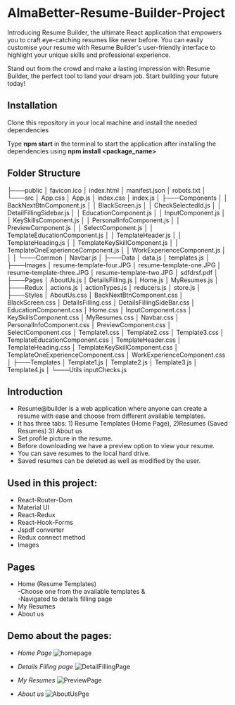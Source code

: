 # AlmaBetter-Resume-Builder-Project

Introducing Resume Builder, the ultimate React application that empowers you to craft eye-catching resumes like never before. You can easily customise your resume with Resume Builder's user-friendly interface to highlight your unique skills and professional experience.

Stand out from the crowd and make a lasting impression with Resume Builder, the perfect tool to land your dream job. Start building your future today!

## Installation

Clone this repository in your local machine and install the needed dependencies

Type **npm start** in the terminal to start the application after installing the dependencies using **npm install <package_name>**

## Folder Structure
├───public
│       favicon.ico
│       index.html
│       manifest.json
│       robots.txt
│
└───src
    │   App.css
    │   App.js
    │   index.css
    │   index.js
    │
    ├───Components
    │   │   BackNextBtnComponent.js
    │   │   BlackScreen.js
    │   │   CheckSelectedId.js
    │   │   DetailFillingSidebar.js
    │   │   EducationComponent.js
    │   │   InputComponent.js
    │   │   KeySkillsComponent.js
    │   │   PersonalInfoComponent.js
    │   │   PreviewComponent.js
    │   │   SelectComponent.js
    │   │   TemplateEducationComponent.js
    │   │   TemplateHeader.js
    │   │   TemplateHeading.js
    │   │   TemplateKeySkillComponent.js
    │   │   TemplateOneExperienceComponent.js
    │   │   WorkExperienceComponent.js
    │   │
    │   └───Common
    │           Navbar.js
    │
    ├───Data
    │       data.js
    │       templates.js
    │
    ├───Images
    │       resume-template-four.JPG
    │       resume-template-one.JPG
    │       resume-template-three.JPG
    │       resume-template-two.JPG
    │       sdfdrsf.pdf
    │
    ├───Pages
    │       AboutUs.js
    │       DetailsFilling.js
    │       Home.js
    │       MyResumes.js
    │
    ├───Redux
    │       actions.js
    │       actionTypes.js
    │       reducers.js
    │       store.js
    │
    ├───Styles
    │       AboutUs.css
    │       BackNextBtnComponent.css
    │       BlackScreen.css
    │       DetailsFilling.css
    │       DetailsFillingSideBar.css
    │       EducationComponent.css
    │       Home.css
    │       InputComponent.css
    │       KeySkillsComponent.css
    │       MyResumes.css
    │       Navbar.css
    │       PersonalInfoComponent.css
    │       PreviewComponent.css
    │       SelectComponent.css
    │       Template1.css
    │       Template2.css
    │       Template3.css
    │       TemplateEducationComponent.css
    │       TemplateHeader.css
    │       TemplateHeading.css
    │       TemplateKeySkillComponent.css
    │       TemplateOneExperienceComponent.css
    │       WorkExperienceComponent.css
    │
    ├───Templates
    │       Template1.js
    │       Template2.js
    │       Template3.js
    │       Template4.js
    │
    └───Utils
            inputChecks.js

## Introduction
* Resume@builder is a web application where anyone can create a resume with ease and choose from different available templates.
* It has three tabs: 1) Resume Templates (Home Page), 2)Resumes (Saved Resumes) 3) About us 
* Set profile picture in the resume.
* Before downloading we have a preview option to view your resume.
* You can save resumes to the local hard drive.
* Saved resumes can be deleted as well as modified by the user.

## Used in this project:
* React-Router-Dom
* Material UI
* React-Redux
* React-Hook-Forms
* Jspdf converter
* Redux connect method
* Images

## Pages
* Home (Resume Templates) <br/> -Choose one from the available templates &amp; <br/> -Navigated to details filling page 
* My Resumes
* About us

## Demo about the pages:
-  *Home Page*
![homepage](https://github.com/neelarmstrong33/AlmaBetter-Resume-Builder-Project/assets/128790940/6f13da71-5a6d-4126-a835-8fe42756a05a)

- *Details Filling page*
![DetailFillingPage](https://github.com/neelarmstrong33/AlmaBetter-Resume-Builder-Project/assets/128790940/d442dcf0-e894-4896-a778-98c6ad65b6b1)

- *My Resumes*
![PreviewPage](https://github.com/neelarmstrong33/AlmaBetter-Resume-Builder-Project/assets/128790940/852a2fff-05b1-407c-8143-1d30fc379cca)

- *About us*
![AboutUsPge](https://github.com/neelarmstrong33/AlmaBetter-Resume-Builder-Project/assets/128790940/5d609cb5-4703-4179-84b1-6eff2a2d6cd3)
